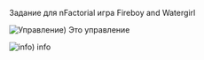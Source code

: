 Задание для nFactorial 
игра Fireboy and Watergirl


![Управление](https://img.freepik.com/premium-vector/wasd-direction-gaming-keys-on-keyboard-vector-icon-template_22692-385.jpg?w=2000 ))
Это управление

![info](https://media.istockphoto.com/id/1451059072/vector/pacebar-keyboard-keyboard-buttons-black-white.jpg?s=612x612&w=0&k=20&c=sIlUbxIOVbAc4lQPk8yzLICX_5FKYgWNkAOV15n8Fdo= ))
info
